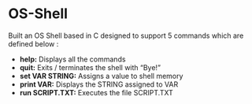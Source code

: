 # OS-Shell

Built an OS Shell based in C designed to support 5 commands which are defined below :

* **help:** Displays all the commands
* **quit:** Exits / terminates the shell with “Bye!”
* **set VAR STRING:** Assigns a value to shell memory
* **print VAR:** Displays the STRING assigned to VAR
* **run SCRIPT.TXT:** Executes the file SCRIPT.TXT
